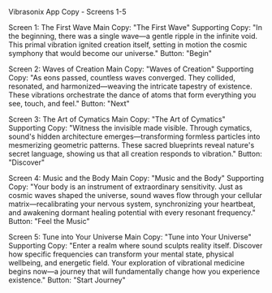 Vibrasonix App Copy - Screens 1-5

Screen 1: The First Wave
Main Copy: "The First Wave"
Supporting Copy: "In the beginning, there was a single wave—a gentle ripple in the infinite void. This primal vibration ignited creation itself, setting in motion the cosmic symphony that would become our universe."
Button: "Begin"

Screen 2: Waves of Creation
Main Copy: "Waves of Creation"
Supporting Copy: "As eons passed, countless waves converged. They collided, resonated, and harmonized—weaving the intricate tapestry of existence. These vibrations orchestrate the dance of atoms that form everything you see, touch, and feel."
Button: "Next"

Screen 3: The Art of Cymatics
Main Copy: "The Art of Cymatics"
Supporting Copy: "Witness the invisible made visible. Through cymatics, sound's hidden architecture emerges—transforming formless particles into mesmerizing geometric patterns. These sacred blueprints reveal nature's secret language, showing us that all creation responds to vibration."
Button: "Discover"

Screen 4: Music and the Body
Main Copy: "Music and the Body"
Supporting Copy: "Your body is an instrument of extraordinary sensitivity. Just as cosmic waves shaped the universe, sound waves flow through your cellular matrix—recalibrating your nervous system, synchronizing your heartbeat, and awakening dormant healing potential with every resonant frequency."
Button: "Feel the Music"

Screen 5: Tune into Your Universe
Main Copy: "Tune into Your Universe"
Supporting Copy: "Enter a realm where sound sculpts reality itself. Discover how specific frequencies can transform your mental state, physical wellbeing, and energetic field. Your exploration of vibrational medicine begins now—a journey that will fundamentally change how you experience existence."
Button: "Start Journey"
